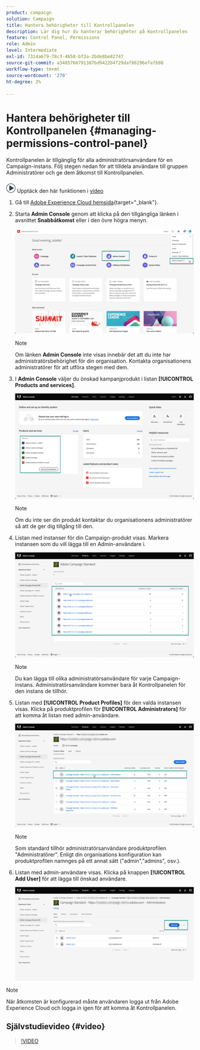 ```yaml
---
product: campaign
solution: Campaign
title: Hantera behörigheter till Kontrollpanelen
description: Lär dig hur du hanterar behörigheter på Kontrollpanelen
feature: Control Panel, Permissions
role: Admin
level: Intermediate
exl-id: 7314a679-78c3-4650-bf3a-2bde8be82747
source-git-commit: a3485766791387bd9422b4f29daf86296efafb98
workflow-type: tm+mt
source-wordcount: '279'
ht-degree: 2%

---
```


# Hantera behörigheter till Kontrollpanelen {#managing-permissions-control-panel}

Kontrollpanelen är tillgänglig för alla administratörsanvändare för en Campaign-instans. Följ stegen nedan för att tilldela användare till gruppen Administratörer och ge dem åtkomst till Kontrollpanelen.

![](assets/do-not-localize/how-to-video.png) Upptäck den här funktionen i [video](../../discover/using/managing-permissions.md#video)

1. Gå till [Adobe Experience Cloud hemsida](https://experiencecloud.adobe.com/){target="_blank"}.

1. Starta **Admin Console** genom att klicka på den tillgängliga länken i avsnittet **Snabbåtkomst** eller i den övre högra menyn.

   ![](assets/do-not-localize/control_panel_admin-console.png)

   >[!NOTE]
   >
   >Om länken **Admin Console** inte visas innebär det att du inte har administratörsbehörighet för din organisation. Kontakta organisationens administratörer för att utföra stegen med dem.

1. I **Admin Console** väljer du önskad kampanjprodukt i listan **[!UICONTROL Products and services]**.

   ![](assets/do-not-localize/control_panel_product-list.png)

   >[!NOTE]
   >
   >Om du inte ser din produkt kontaktar du organisationens administratörer så att de ger dig tillgång till den.

1. Listan med instanser för din Campaign-produkt visas. Markera instansen som du vill lägga till en Admin-användare i.

   ![](assets/do-not-localize/control_panel_add_user_4.png)

   >[!NOTE]
   >
   >Du kan lägga till olika administratörsanvändare för varje Campaign-instans. Administratörsanvändare kommer bara åt Kontrollpanelen för den instans de tillhör.

1. Listan med **[!UICONTROL Product Profiles]** för den valda instansen visas. Klicka på produktprofilen för **[!UICONTROL Administrators]** för att komma åt listan med admin-användare.

   ![](assets/do-not-localize/control_panel_add_user_5.png)

   >[!NOTE]
   >
   >Som standard tillhör administratörsanvändare produktprofilen &quot;Administratörer&quot;. Enligt din organisations konfiguration kan produktprofilen namnges på ett annat sätt (&quot;admin&quot;,&quot;admins&quot;, osv.).

1. Listan med admin-användare visas. Klicka på knappen **[!UICONTROL Add User]** för att lägga till önskad användare.

   ![](assets/do-not-localize/control_panel_add_user_6.png)

>[!NOTE]
>
>När åtkomsten är konfigurerad måste användaren logga ut från Adobe Experience Cloud och logga in igen för att komma åt Kontrollpanelen.

## Självstudievideo {#video}

>[!VIDEO](https://video.tv.adobe.com/v/27147?quality=12)
